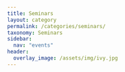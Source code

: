 ```yaml
---
title: Seminars
layout: category
permalink: /categories/seminars/
taxonomy: Seminars
sidebar:
  nav: "events"
header:
  overlay_image: /assets/img/ivy.jpg
---
```

